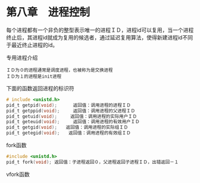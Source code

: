 # 第八章　进程控制
每个进程都有一个非负的整型表示唯一的进程ＩＤ，进程id可以复用，当一个进程终止后，其进程id就成为复用的候选者，通过延迟复用算法，使得新建进程id不同于最近终止进程的id。

专用进程介绍
```
ＩＤ为０的进程通常是调度进程，也被称为是交换进程
ＩＤ为１的进程是init进程
```
下面的函数返回进程的标识符
```c
# include <unistd.h>
pid_t getpid(void);      返回值：调用进程的进程ＩＤ
pid_t getppid(void);　　　返回值：调用进程的父进程ＩＤ
pid_t getuid(void);　　　返回值：调用进程的实际用户ＩＤ
pid_t geteuid(void);　　　返回值：调用进程的有效用户ＩＤ
pid_t getgid(void);　　返回值：调用进程的实际组ＩＤ
pid_t getegid(void);　　返回值：调用进程的有效组ＩＤ
```
fork函数
```c
#include <unistd.h>
pid_t fork(void); 返回值：子进程返回０，父进程返回子进程ＩＤ，出错返回－１
```
vfork函数
```c

```
